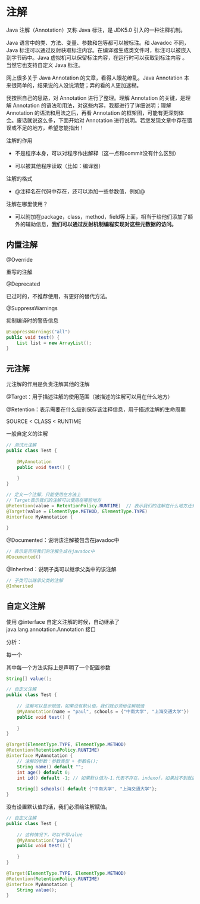# 注解

Java 注解（Annotation）又称 Java 标注，是 JDK5.0 引入的一种注释机制。

Java 语言中的类、方法、变量、参数和包等都可以被标注。和 Javadoc 不同，Java 标注可以通过反射获取标注内容。在编译器生成类文件时，标注可以被嵌入到字节码中。Java 虚拟机可以保留标注内容，在运行时可以获取到标注内容 。 当然它也支持自定义 Java 标注。

网上很多关于 Java Annotation 的文章，看得人眼花缭乱。Java Annotation 本来很简单的，结果说的人没说清楚；弄的看的人更加迷糊。

我按照自己的思路，对 Annotation 进行了整理。理解 Annotation 的关键，是理解 Annotation 的语法和用法，对这些内容，我都进行了详细说明；理解 Annotation 的语法和用法之后，再看 Annotation 的框架图，可能有更深刻体会。废话就说这么多，下面开始对 Annotation 进行说明。若您发现文章中存在错误或不足的地方，希望您能指出！



注解的作用

- 不是程序本身，可以对程序作出解释（这一点和commit没有什么区别）

- 可以被其他程序读取（比如：编译器）



注解的格式

- @注释名在代码中存在，还可以添加一些参数值，例如@



注解在哪里使用？

- 可以附加在package，class，method，field等上面，相当于给他们添加了额外的辅助信息，**我们可以通过反射机制编程实现对这些元数据的访问。**





## 内置注解

@Override

重写的注解





@Deprecated

已过时的，不推荐使用，有更好的替代方法。



@SuppressWarnings

抑制编译时的警告信息

```java
@SuppressWarnings("all")
public void test() {
    List list = new ArrayList();
}
```







## 元注解

元注解的作用是负责注解其他的注解



@Target：用于描述注解的使用范围（被描述的注解可以用在什么地方）





@Retention：表示需要在什么级别保存该注释信息，用于描述注解的生命周期

SOURCE < CLASS < RUNTIME

一般自定义的注解

```java
// 测试元注解
public class Test {
    
    @MyAnnotation
    public void test() {
        
    }
}

// 定义一个注解，只能使用在方法上
// Target表示我们的注解可以使用在哪些地方
@Retention(value = RetentionPolicy.RUNTIME)  // 表示我们的注解在什么地方还有效，源码有效。runtime>class>source
@Target(value = ElementType.METHOD, ElementType.TYPE)
@interface MyAnnotation {
    
}
```





@Documented：说明该注解被包含在javadoc中

```java
// 表示是否将我们的注解生成在javadoc中
@Documented()
```





@Inherited：说明子类可以继承父类中的该注解

```java
// 子类可以继承父类的注解
@Inherited

```







## 自定义注解

使用 @interface 自定义注解的时候，自动继承了 java.lang.annotation.Annotation 接口



分析：

每一个

其中每一个方法实际上是声明了一个配置参数

```java
String[] value();
```



```java
// 自定义注解
public class Test {
    
    // 注解可以显示赋值，如果没有默认值，我们就必须给注解赋值
    @MyAnnotation(name = "paul", schools = {"中南大学", "上海交通大学"})
    public void test() {
        
	}
}

@Target(ElementType.TYPE, ElementType.METHOD)
@Retention(RetentionPolicy.RUNTIME)
@interface MyAnnotation {
    // 注解的参数：参数类型 + 参数名();
    String name() default "";
    int age() default 0;
    int id() default -1; // 如果默认值为-1.代表不存在，indexof，如果找不到就返回-1
    
    String[] schools() default {"中南大学", "上海交通大学"};
}
```



没有设置默认值的话，我们必须给注解赋值。



```java
// 自定义注解
public class Test {
    
    // 这种情况下，可以不写value
    @MyAnnotation("paul")
    public void test() {
        
	}
}

@Target(ElementType.TYPE, ElementType.METHOD)
@Retention(RetentionPolicy.RUNTIME)
@interface MyAnnotation {
    String value();
}
```



































































































